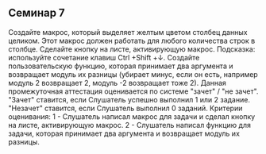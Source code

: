 ## Семинар 7
Создайте макрос, который выделяет желтым цветом столбец данных целиком. Этот макрос должен работать для любого количества строк в столбце. Сделайте кнопку на листе, активирующую макрос. Подсказка: используйте сочетание клавиш Ctrl +Shift +↓.
Создайте пользовательскую функцию, которая принимает два аргумента и возвращает модуль их разницы (убирает минус, если он есть, например модуль 2 возвращает 2, модуль -2 возвращает тоже 2). Данная промежуточная аттестация оценивается по системе "зачет" / "не зачет". "Зачет" ставится, если Слушатель успешно выполнил 1 или 2 задание. "Незачет" ставится, если Слушатель выполнил 0 заданий. Критерии оценивания: 1 - Слушатель написал макрос для задачи и сделал кнопку на листе, активирующую макрос. 2 - Слушатель написал функцию для задачи, которая принимает два аргумента и возвращает модуль их разницы.
